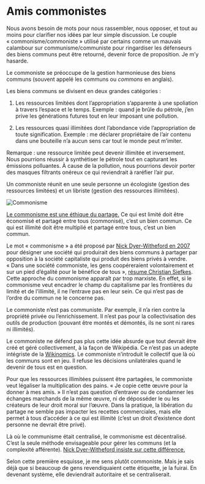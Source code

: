 # Amis commonistes

Nous avons besoin de mots pour nous rassembler, nous opposer, et tout au moins pour clarifier nos idées par leur simple discussion. Le couple « commonisme/commoniste » utilisé par certains comme un mauvais calambour sur communisme/communiste pour ringardiser les défenseurs des biens communs peut être retourné, devenir force de proposition. Je m’y hasarde.<span id="more-33767"></span>

Le commoniste se préoccupe de la gestion harmonieuse des biens communs (souvent appelé les communs ou *commons* en anglais).

Les biens communs se divisent en deux grandes catégories :

1. Les ressources limitées dont l’appropriation s’apparente à une spoliation à travers l’espace et le temps. Exemple : quand je brûle du pétrole, j’en prive les générations futures tout en leur imposant une pollution.

2. Les ressources quasi illimitées dont l’abondance vide l’appropriation de toute signification. Exemple : me déclarer propriétaire de l’air contenu dans une bouteille n’a aucun sens car tout le monde peut m’imiter.

Remarque : une ressource limitée peut devenir illimitée et inversement. Nous pourrions réussir à synthétiser le pétrole tout en capturant les émissions polluantes. À cause de la pollution, nous pourrions devoir porter des masques filtrants onéreux ce qui reviendrait à raréfier l’air pur.

Un commoniste réunit en une seule personne un écologiste (gestion des ressources limitées) et un libriste (gestion des ressources illimitées).

![Commonisme](https://tcrouzet.com/images_tc/2013/11/buckmorss_title1.png)

[Le commonisme est une éthique du partage.](http://globalization.gc.cuny.edu/2011/11/susan-buck-morss-a-commonist-ethics/1/) Ce qui est limité doit être économisé et partagé entre tous (commonisé), c’est un bien commun. Ce qui est illimité doit être multiplié et partagé entre tous, c’est un bien commun.

Le mot « commonisme » a été proposé par [Nick Dyer-Witheford en 2007](http://turbulence.org.uk/turbulence-1/commonism/) pour désigner une société qui produirait des biens communs à partager par opposition à la société capitaliste qui produit des biens privés à vendre. « Dans une société commoniste, les gens coopéreraient volontairement et sur un pied d’égalité pour le bénéfice de tous », [résume Christian Siefkes](http://p2pfoundation.net/Commonism). Cette approche du commonisme apparaît par trop marxiste. En effet, si le commonisme veut encadrer le champ du capitalisme par les frontières du limité et de l’illimité, il ne l’entrave pas en leur sein. Ce qui n’est pas de l’ordre du commun ne le concerne pas.

Le commoniste n’est pas communiste. Par exemple, il n’a rien contre la propriété privée ou l’enrichissement. Il n’est pas pour la collectivisation des outils de production (pouvant être montés et démontés, ils ne sont ni rares ni illimités).

Le commoniste ne défend pas plus cette idée absurde que tout devrait être créé et géré collectivement, à la façon de Wikipédia. Ce n’est pas un adepte intégriste de la [Wikinomics](http://www.wikinomics.com/blog/). Le commoniste n’introduit le collectif que là où les communs sont en jeu. Il refuse les décisions unilatérales quand le devenir de tous est en question.

Pour que les ressources illimitées puissent être partagées, le commoniste veut légaliser la multiplication des pains. « Je copie cette œuvre pour la donner à mes amis. » Il n’est pas question d’entraver ou de condamner les échanges marchands de la même œuvre, ni de déposséder le ou les créateurs de leur droit moral sur l’œuvre. Dans la pratique, la libération du partage ne semble pas impacter les recettes commerciales, mais elle permet à tous d’accéder à ce qui est illimité (c’est un droit d’existence dont personne ne devrait être privé).

Là où le communisme était centralisé, le commonisme est décentralisé. C’est la seule méthode envisageable pour gérer les communs (et la complexité afférente). [Nick Dyer-Witheford insiste sur cette différence.](http://turbulence.org.uk/turbulence-1/commonism/)

Selon cette première esquisse, je me sens plutôt commoniste. Mais je sais déjà que si beaucoup de gens revendiquaient cette étiquette, je la fuirai. En devenant système, elle deviendrait autoritaire et se centraliserait.